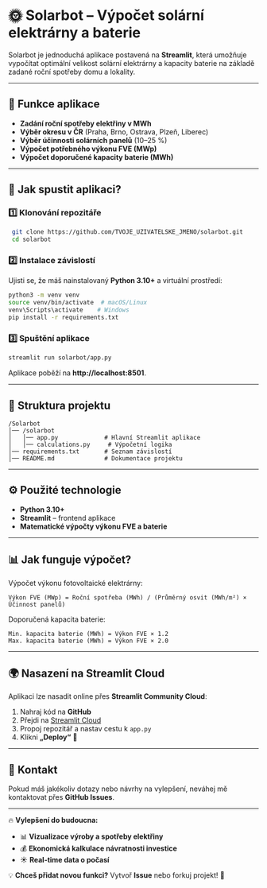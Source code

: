 # 🌞 Solarbot – Výpočet solární elektrárny a baterie

Solarbot je jednoduchá aplikace postavená na **Streamlit**, která umožňuje vypočítat optimální velikost solární elektrárny a kapacity baterie na základě zadané roční spotřeby domu a lokality.

---

## 📌 **Funkce aplikace**
- **Zadání roční spotřeby elektřiny v MWh**
- **Výběr okresu v ČR** (Praha, Brno, Ostrava, Plzeň, Liberec)
- **Výběr účinnosti solárních panelů** (10–25 %)
- **Výpočet potřebného výkonu FVE (MWp)**
- **Výpočet doporučené kapacity baterie (MWh)**

---

## 🚀 **Jak spustit aplikaci?**

### **1️⃣ Klonování repozitáře**
```bash
 git clone https://github.com/TVOJE_UZIVATELSKE_JMENO/solarbot.git
 cd solarbot
```

### **2️⃣ Instalace závislostí**
Ujisti se, že máš nainstalovaný **Python 3.10+** a virtuální prostředí:
```bash
python3 -m venv venv
source venv/bin/activate  # macOS/Linux
venv\Scripts\activate    # Windows
pip install -r requirements.txt
```

### **3️⃣ Spuštění aplikace**
```bash
streamlit run solarbot/app.py
```
Aplikace poběží na **http://localhost:8501**.

---

## 📂 **Struktura projektu**
```
/Solarbot
│── /solarbot
│   │── app.py             # Hlavní Streamlit aplikace
│   │── calculations.py     # Výpočetní logika
│── requirements.txt       # Seznam závislostí
│── README.md              # Dokumentace projektu
```

---

## ⚙️ **Použité technologie**
- **Python 3.10+**
- **Streamlit** – frontend aplikace
- **Matematické výpočty výkonu FVE a baterie**

---

## 📊 **Jak funguje výpočet?**
Výpočet výkonu fotovoltaické elektrárny:
```
Výkon FVE (MWp) = Roční spotřeba (MWh) / (Průměrný osvit (MWh/m²) × Účinnost panelů)
```
Doporučená kapacita baterie:
```
Min. kapacita baterie (MWh) = Výkon FVE × 1.2
Max. kapacita baterie (MWh) = Výkon FVE × 2.0
```

---

## 🌍 **Nasazení na Streamlit Cloud**
Aplikaci lze nasadit online přes **Streamlit Community Cloud**:
1. Nahraj kód na **GitHub**
2. Přejdi na [Streamlit Cloud](https://share.streamlit.io/)
3. Propoj repozitář a nastav cestu k `app.py`
4. Klikni **„Deploy“** 🚀

---

## 📩 **Kontakt**
Pokud máš jakékoliv dotazy nebo návrhy na vylepšení, neváhej mě kontaktovat přes **GitHub Issues**.

---

🔥 **Vylepšení do budoucna:**
- 📊 **Vizualizace výroby a spotřeby elektřiny**
- 💰 **Ekonomická kalkulace návratnosti investice**
- ☀️ **Real-time data o počasí**

💡 **Chceš přidat novou funkci?** Vytvoř **Issue** nebo forkuj projekt! 🚀